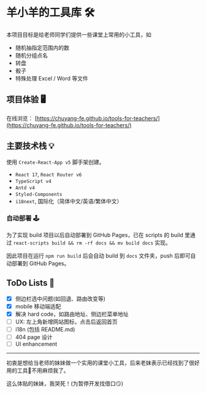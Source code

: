 # 羊小羊的工具库 🛠

本项目目标是给老师同学们提供一些课堂上常用的小工具，如

- 随机抽指定范围内的数
- 随机分组点名
- 转盘
- 骰子
- 特殊处理 Excel / Word 等文件

## 项目体验 🖥

在线浏览： [https://chuyang-fe.github.io/tools-for-teachers/](https://chuyang-fe.github.io/tools-for-teachers/)

## 主要技术栈 💡

使用 `Create-React-App v5` 脚手架创建。

- `React 17`, `React Router v6`
- `TypeScript v4`
- `Antd v4`
- `Styled-Components`
- `i18next`, 国际化（简体中文/英语/繁体中文）

### 自动部署 🕹

为了实现 build 项目以后自动部署到 GitHub Pages，已在 scripts 的 build 里通过 `react-scripts build && rm -rf docs && mv build docs` 实现。

因此项目在运行 `npm run build` 后会自动 build 到 `docs` 文件夹，push 后即可自动部署到 GitHub Pages。

## ToDo Lists 📜

- [x] 侧边栏选中问题(如回退、路由改变等)
- [x] mobile 移动端适配
- [x] 解决 hard code，如路由地址、侧边栏菜单地址
- [ ] UX: 左上角新增网站图标，点击后返回首页
- [ ] i18n (包括 README.md)
- [ ] 404 page 设计
- [ ] UI enhancement

---

初衷是想给当老师的妹妹做一个实用的课堂小工具，后来老妹表示已经找到了很好用的工具🤣不用麻烦我了。

这么体贴的妹妹，我哭死！(为暂停开发找借口😏)
